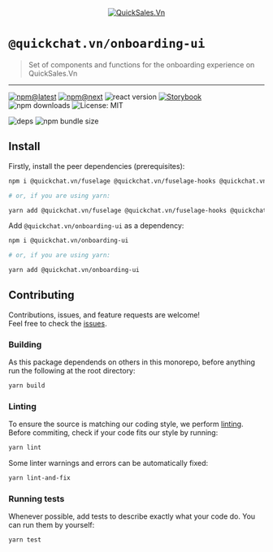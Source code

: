 <!--header-->

<p align="center">
  <a href="https://quickchat.vn" title="QuickSales.Vn">
    <img src="https://github.com/QuickSales/QuickSales.Vn.Artwork/raw/master/Logos/2020/png/logo-horizontal-red.png" alt="QuickSales.Vn" />
  </a>
</p>

# `@quickchat.vn/onboarding-ui`

> Set of components and functions for the onboarding experience on QuickSales.Vn

---

[![npm@latest](https://img.shields.io/npm/v/@quickchat.vn/onboarding-ui/latest?style=flat-square)](https://www.npmjs.com/package/@quickchat.vn/onboarding-ui/v/latest) [![npm@next](https://img.shields.io/npm/v/@quickchat.vn/onboarding-ui/next?style=flat-square)](https://www.npmjs.com/package/@quickchat.vn/onboarding-ui/v/next) ![react version](https://img.shields.io/npm/dependency-version/@quickchat.vn/onboarding-ui/peer/react?style=flat-square) [![Storybook](https://cdn.jsdelivr.net/gh/storybookjs/brand@master/badge/badge-storybook.svg)](https://rocketchat.github.io/fuselage/onboarding-ui) ![npm downloads](https://img.shields.io/npm/dw/@quickchat.vn/onboarding-ui?style=flat-square) ![License: MIT](https://img.shields.io/npm/l/@quickchat.vn/onboarding-ui?style=flat-square)

![deps](https://img.shields.io/librariesio/release/npm/@quickchat.vn/onboarding-ui?style=flat-square) ![npm bundle size](https://img.shields.io/bundlephobia/min/@quickchat.vn/onboarding-ui?style=flat-square)

<!--/header-->

## Install

<!--install-->

Firstly, install the peer dependencies (prerequisites):

```sh
npm i @quickchat.vn/fuselage @quickchat.vn/fuselage-hooks @quickchat.vn/fuselage-polyfills @quickchat.vn/icons @quickchat.vn/layout @quickchat.vn/logo @quickchat.vn/styled react react-dom react-i18next

# or, if you are using yarn:

yarn add @quickchat.vn/fuselage @quickchat.vn/fuselage-hooks @quickchat.vn/fuselage-polyfills @quickchat.vn/icons @quickchat.vn/layout @quickchat.vn/logo @quickchat.vn/styled react react-dom react-i18next
```

Add `@quickchat.vn/onboarding-ui` as a dependency:

```sh
npm i @quickchat.vn/onboarding-ui

# or, if you are using yarn:

yarn add @quickchat.vn/onboarding-ui
```

<!--/install-->

## Contributing

<!--contributing(msg)-->

Contributions, issues, and feature requests are welcome!<br />
Feel free to check the [issues](https://github.com/QuickSales/fuselage/issues).

<!--/contributing(msg)-->

### Building

As this package dependends on others in this monorepo, before anything run the following at the root directory:

<!--yarn(build)-->

```sh
yarn build
```

<!--/yarn(build)-->

### Linting

To ensure the source is matching our coding style, we perform [linting](<https://en.wikipedia.org/wiki/Lint_(software)>).
Before commiting, check if your code fits our style by running:

<!--yarn(lint)-->

```sh
yarn lint
```

<!--/yarn(lint)-->

Some linter warnings and errors can be automatically fixed:

<!--yarn(lint-and-fix)-->

```sh
yarn lint-and-fix
```

<!--/yarn(lint-and-fix)-->

### Running tests

Whenever possible, add tests to describe exactly what your code do. You can run them by yourself:

<!--yarn(test)-->

```sh
yarn test
```

<!--/yarn(test)-->
